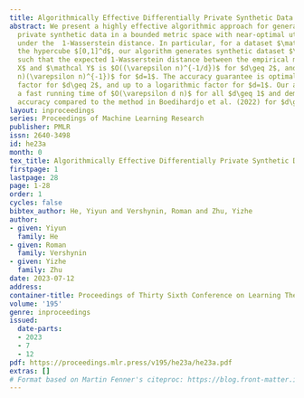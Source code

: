 ```yaml
---
title: Algorithmically Effective Differentially Private Synthetic Data
abstract: We present a highly effective algorithmic approach for generating $\varepsilon$-differentially
  private synthetic data in a bounded metric space with near-optimal utility guarantees
  under the  1-Wasserstein distance. In particular, for a dataset $\mathcal X$ in
  the hypercube $[0,1]^d$, our algorithm generates synthetic dataset $\mathcal Y$
  such that the expected 1-Wasserstein distance between the empirical measure of $\mathcal
  X$ and $\mathcal Y$ is $O((\varepsilon n)^{-1/d})$ for $d\geq 2$, and is $O(\log^2(\varepsilon
  n)(\varepsilon n)^{-1})$ for $d=1$. The accuracy guarantee is optimal up to a constant
  factor for $d\geq 2$, and up to a logarithmic factor for $d=1$. Our algorithm has
  a fast running time of $O(\varepsilon d n)$ for all $d\geq 1$ and demonstrates improved
  accuracy compared to the method in Boedihardjo et al. (2022) for $d\geq 2$.
layout: inproceedings
series: Proceedings of Machine Learning Research
publisher: PMLR
issn: 2640-3498
id: he23a
month: 0
tex_title: Algorithmically Effective Differentially Private Synthetic Data
firstpage: 1
lastpage: 28
page: 1-28
order: 1
cycles: false
bibtex_author: He, Yiyun and Vershynin, Roman and Zhu, Yizhe
author:
- given: Yiyun
  family: He
- given: Roman
  family: Vershynin
- given: Yizhe
  family: Zhu
date: 2023-07-12
address: 
container-title: Proceedings of Thirty Sixth Conference on Learning Theory
volume: '195'
genre: inproceedings
issued:
  date-parts:
  - 2023
  - 7
  - 12
pdf: https://proceedings.mlr.press/v195/he23a/he23a.pdf
extras: []
# Format based on Martin Fenner's citeproc: https://blog.front-matter.io/posts/citeproc-yaml-for-bibliographies/
---
```

